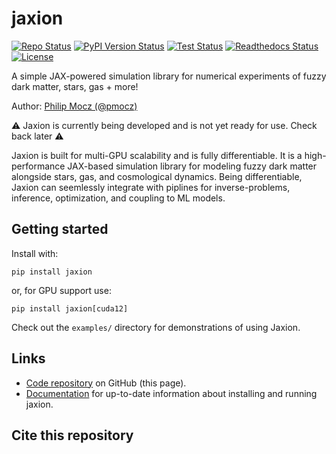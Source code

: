 # jaxion

[![Repo Status][status-badge]][status-link]
[![PyPI Version Status][pypi-badge]][pypi-link]
[![Test Status][workflow-test-badge]][workflow-test-link]
[![Readthedocs Status][docs-badge]][docs-link]
[![License][license-badge]][license-link]

[status-link]:         https://www.repostatus.org/#active
[status-badge]:        https://www.repostatus.org/badges/latest/active.svg
[pypi-link]:           https://pypi.org/project/jaxion
[pypi-badge]:          https://img.shields.io/pypi/v/jaxion?label=PyPI&logo=pypi
[workflow-test-link]:  https://github.com/JaxionProject/jaxion/actions/workflows/test-package.yml
[workflow-test-badge]: https://github.com/JaxionProject/jaxion/actions/workflows/test-package.yml/badge.svg?event=push
[docs-link]:           https://jaxion.readthedocs.io
[docs-badge]:          https://readthedocs.org/projects/jaxion/badge
[license-link]:        https://opensource.org/licenses/Apache-2.0
[license-badge]:       https://img.shields.io/badge/License-Apache_2.0-blue.svg

A simple JAX-powered simulation library for numerical experiments of fuzzy dark matter, stars, gas + more!

Author: [Philip Mocz (@pmocz)](https://github.com/pmocz/)

⚠️ Jaxion is currently being developed and is not yet ready for use. Check back later ⚠️

Jaxion is built for multi-GPU scalability and is fully differentiable. It is a high-performance JAX-based simulation library for modeling fuzzy dark matter alongside stars, gas, and cosmological dynamics. Being differentiable, Jaxion can seemlessly integrate with piplines for inverse-problems, inference, optimization, and coupling to ML models.


## Getting started

Install with:

```console
pip install jaxion
```

or, for GPU support use:

```console
pip install jaxion[cuda12]
```

Check out the `examples/` directory for demonstrations of using Jaxion.


## Links

* [Code repository](https://github.com/JaxionProject/jaxion) on GitHub (this page).
* [Documentation](https://jaxion.readthedocs.io) for up-to-date information about installing and running jaxion.


## Cite this repository

